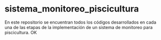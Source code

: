 # sistema_monitoreo_piscicultura
En este repositorio se encuentran todos los códigos desarrollados en cada una de las etapas de la implementación de un sistema de monitoreo para piscicultura.
OK
